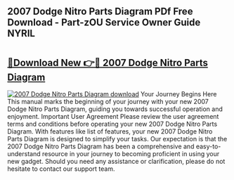 ## 2007 Dodge Nitro Parts Diagram PDf Free Download - Part-zOU Service Owner Guide NYRIL

# <h2><a href="http://dfl7g7.blite.top/?on=2007+Dodge+Nitro+Parts+Diagram">🔗Download New 👉🔴 2007 Dodge Nitro Parts Diagram</a></h2>

[![2007 Dodge Nitro Parts Diagram download](https://i.imgur.com/lujVjoI.png)](http://dfl7g7.blite.top/?on=2007+Dodge+Nitro+Parts+Diagram)
Your Journey Begins Here This manual marks the beginning of your journey with your new 2007 Dodge Nitro Parts Diagram, guiding you towards successful operation and enjoyment. Important User Agreement Please review the user agreement terms and conditions before operating your new 2007 Dodge Nitro Parts Diagram. With features like list of features, your new 2007 Dodge Nitro Parts Diagram is designed to simplify your tasks. Our expectation is that the 2007 Dodge Nitro Parts Diagram has been a comprehensive and easy-to-understand resource in your journey to becoming proficient in using your new gadget. Should you need any assistance or clarification, please do not hesitate to contact our support team.
